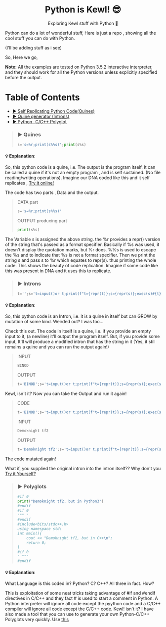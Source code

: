 <h1 align="center"> Python is Kewl! 😎 </h1>
<p align="center"> Exploring Kewl stuff with Python 🐍 </p>

Python can do a lot of wonderful stuff, Here is just a repo , showing all the cool stuff you can do with Python. 


(I'll be adding stuff as i see)


So, Here we go,

**Note:** All the examples are tested on Python 3.5.2 interactive interpreter, and they should work for all the Python versions unless explicitly specified before the output.

# Table of Contents 

<!-- Generated using "markdown-toc -i README.md --maxdepth 3"-->
<!-- toc -->

- [▶ Self Replicating Python Code(Quines)](#-quines)
- [▶ Quine generator (Introns)](#-introns)
- [▶ Python- C/C++ Polyglot](#-polyglots)

<!-- tocstop -->

> ### ▶ Quines
> ```py
> s='s=%r;print(s%%s)';print(s%s)
> ```
#### 💡 Explanation:

So, this python code is a quine, i.e. The output is the program itself. It can be called a quine if it's not an empty program , and is self sustained.
(No file reading/writing operations). Imagine our DNA coded like this and it self replicates , [Try it online!](https://tio.run/##K6gsycjPM/7/v9hWvdhWtci6oCgzr0SjWFW1WFMdzinW/P8fAA "Python 3 – Try It Online")

The code has two parts , Data and the output.
> DATA part
> ```py
> s='s=%r;print(s%%s)'
> ```
>
> OUTPUT producing part
> ```py
> print(s%s)
> ```

The Variable s is assigned the above string. the %r provides a repr() version of the string that's passed as a format specifier. Basically if %s was used, it doesn't display the quotation marks, but %r does. %%s is used to escape the %s and to indicate that %s is not a format specifier. Then we print the string s and pass s to %r which equates to repr(s). thus printing the whole code. This shows the beauty of code replication. Imagine if some code like this was present in DNA and it uses this to replicate. 


> ### ▶ Introns
> ```py
> t='';s='t=input()or t;print(f"t={repr(t)};s={repr(s)};exec(s)#{t}")';exec(s)#
> ```

#### 💡 Explanation:

So, this python code is an Intron, i.e. it is a quine in itself but can GROW by mutation of some kind. Weirded out? I was too...

Check this out. The code in itself is a quine, i.e. if you provide an empty input to it, (a newline) it'll output the program itself. But, if you provide some input, It'll will produce a modified intron that has the string in it (Yes, it still remains a quine and you can run the output again!)

> INPUT 
> ```py
> BINOD
> ```
> OUTPUT
> ```py
> t='BINOD';s='t=input()or t;print(f"t={repr(t)};s={repr(s)};exec(s)#{t}")';exec(s)#BINOD
> ```

Kewl, isn't it? Now you can take the Output and run it again!
> CODE
> ```py
> t='BINOD';s='t=input()or t;print(f"t={repr(t)};s={repr(s)};exec(s)#{t}")';exec(s)#BINOD
> ```
>
> INPUT
> ```py
> Demoknight tf2
> ```
>
> OUTPUT
> ```py
> t='Demoknight tf2';s='t=input()or t;print(f"t={repr(t)};s={repr(s)};exec(s)#{t}")';exec(s)#Demoknight tf2
> ```

The code mutated again!

What if, you supplied the original intron into the intron itself?? Why don't you [Try it Yourself?](https://tio.run/##K6gsycjPM/7/v8RWXd262Fa9xDYzr6C0REMzv0ihxLqgKDOvRCNNqcS2uii1oEijRLMWqAjCLgayUytSk4EM5eqSWiVNdTj3/38uAA "Python 3 – Try It Online")

> ### ▶ Polyglots
> ```py
> #if 0
> print("Demoknight tf2, but in Python3")
> #endif
> #if 0
> """ "
> #endif
> #include<bits/stdc++.h>
> using namespace std;
> int main(){
>     cout << "Demoknight tf2, but in C++\n";
>     return 0;
> }
> #if 0
> " """
> #endif
> ```

#### 💡 Explanation:

What Language is this coded in? Python? C? C++? All three in fact. How?

This is exploitation of some neat tricks taking advantage of #if and #endif directives in C/C++ and they fact # is used to start a comment in Python. A Python interpreter will ignore all code except the pyython code and a C/C++ compiler will ignore all code except the C/C++ code. Kewl! isn't it? 
I have also made a tool that you can use to generate your own Python-C/C++ Polyglots very quickly. Use [this](https://github.com/starkizard/Python-Cpp-Polyglot)
